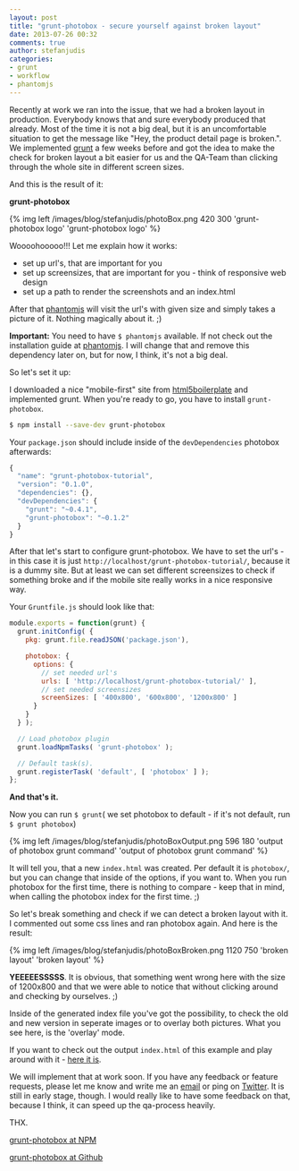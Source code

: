 ```yaml
---
layout: post
title: "grunt-photobox - secure yourself against broken layout"
date: 2013-07-26 00:32
comments: true
author: stefanjudis
categories:
- grunt
- workflow
- phantomjs
---
```


Recently at work we ran into the issue, that we had a broken layout in production. Everybody knows that and sure everybody produced that already. Most of the time it is not a big deal, but it is an uncomfortable situation to get the message like "Hey, the product detail page is broken.". We implemented [grunt](http://gruntjs.com) a few weeks before and got the idea to make the check for broken layout a bit easier for us and the QA-Team than clicking through the whole site in different screen sizes. 

<!-- more -->

And this is the result of it:

**grunt-photobox**

{% img left /images/blog/stefanjudis/photoBox.png 420 300 'grunt-photobox logo' 'grunt-photobox logo' %}

Woooohooooo!!! Let me explain how it works:

- set up url's, that are important for you
- set up screensizes, that are important for you - think of responsive web design
- set up a path to render the screenshots and an index.html


After that [phantomjs](http://phantomjs.org/) will visit the url's with given size and simply takes a picture of it. Nothing magically about it. ;)

**Important:** You need to have ```$ phantomjs``` available. If not check out the installation guide at [phantomjs](http://phantomjs.org/). I will change that and remove this dependency later on, but for now, I think, it's not a big deal.

So let's set it up:

I downloaded a nice "mobile-first" site from [html5boilerplate](http://html5boilerplate.com) and implemented grunt. When you're ready to go, you have to install ```grunt-photobox```.

```bash 
$ npm install --save-dev grunt-photobox
```

Your ```package.json``` should include inside of the ```devDependencies``` photobox afterwards:

```js
{
  "name": "grunt-photobox-tutorial",
  "version": "0.1.0",
  "dependencies": {},
  "devDependencies": {
    "grunt": "~0.4.1",
    "grunt-photobox": "~0.1.2"
  }
}
```

After that let's start to configure grunt-photobox. We have to set the url's - in this case it is just ```http://localhost/grunt-photobox-tutorial/```, because it is a dummy site. But at least we can set different screensizes to check if something broke and if the mobile site really works in a nice responsive way.

Your ```Gruntfile.js``` should look like that:

```js
module.exports = function(grunt) {
  grunt.initConfig( {
    pkg: grunt.file.readJSON('package.json'),

    photobox: {
      options: {
      	// set needed url's
        urls: [ 'http://localhost/grunt-photobox-tutorial/' ],
        // set needed screensizes
        screenSizes: [ '400x800', '600x800', '1200x800' ]
      }
    }
  } );

  // Load photobox plugin
  grunt.loadNpmTasks( 'grunt-photobox' );

  // Default task(s).
  grunt.registerTask( 'default', [ 'photobox' ] );
};

```

**And that's it.**

Now you can run ```$ grunt```( we set photobox to default - if it's not default, run ```$ grunt photobox```)

{% img left /images/blog/stefanjudis/photoBoxOutput.png 596 180 'output of photobox grunt command' 'output of photobox grunt command' %}

It will tell you, that a new ```index.html``` was created. Per default it is ```photobox/```, but you can change that inside of the options, if you want to. When you run photobox for the first time, there is nothing to compare -  keep that in mind, when calling the photobox index for the first time. ;)

So let's break something and check if we can detect a broken layout with it. I commented out some css lines and ran photobox again. And here is the result:


{% img left /images/blog/stefanjudis/photoBoxBroken.png 1120 750 'broken layout' 'broken layout' %}

**YEEEEESSSSS**. It is obvious, that something went wrong here with the size of 1200x800 and that we were able to notice that without clicking around and checking by ourselves. ;)

Inside of the generated index file you've got the possibility, to check the old and new version in seperate images or to overlay both pictures. What you see here, is the 'overlay' mode.

If you want to check out the output ```index.html``` of this example and play around with it - [here it is](http://stefanjudis.github.io/grunt-photobox-tutorial/photobox).

We will implement that at work soon. If you have any feedback or feature requests, please let me know and write me an [email](mailto:stefanjudis@gmail.com) or ping on [Twitter](https://twitter.com/stefanjudis). It is still in early stage, though. I would really like to have some feedback on that, because I think, it can speed up the qa-process heavily.

THX.

[grunt-photobox at NPM](https://npmjs.org/package/grunt-photobox)

[grunt-photobox at Github](https://github.com/stefanjudis/grunt-photobox)